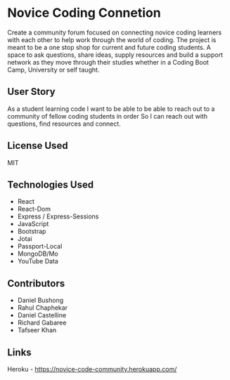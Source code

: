 # Novice Coding Connetion

Create a community forum focused on connecting novice coding learners with each other to help work through the world of coding. The project is meant to be a one stop shop for current and future coding students. A space to ask questions, share ideas, supply resources and build a support network as they move through their studies whether in a Coding Boot Camp, University or self taught.

## User Story

As a student learning code
I want to be able to be able to reach out to a community of fellow coding students in order
So I can reach out with questions, find resources and connect.

## License Used

MIT

## Technologies Used

* React
* React-Dom
* Express / Express-Sessions
* JavaScript
* Bootstrap
* Jotai
* Passport-Local
* MongoDB/Mo
* YouTube Data 

## Contributors

* Daniel Bushong
* Rahul Chaphekar
* Daniel Castelline
* Richard Gabaree
* Tafseer Khan

## Links

Heroku - https://novice-code-community.herokuapp.com/

